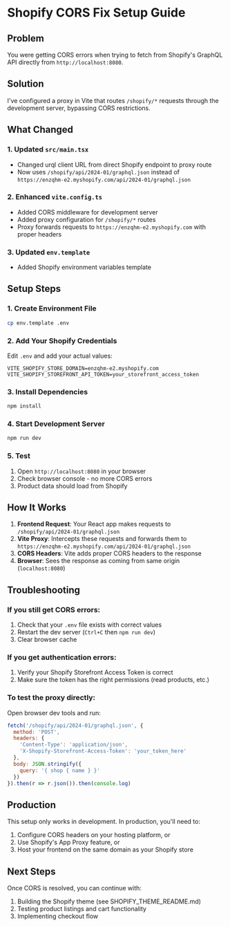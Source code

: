 # Shopify CORS Fix Setup Guide

## Problem
You were getting CORS errors when trying to fetch from Shopify's GraphQL API directly from `http://localhost:8080`.

## Solution
I've configured a proxy in Vite that routes `/shopify/*` requests through the development server, bypassing CORS restrictions.

## What Changed

### 1. Updated `src/main.tsx`
- Changed urql client URL from direct Shopify endpoint to proxy route
- Now uses `/shopify/api/2024-01/graphql.json` instead of `https://enzqhm-e2.myshopify.com/api/2024-01/graphql.json`

### 2. Enhanced `vite.config.ts`
- Added CORS middleware for development server
- Added proxy configuration for `/shopify/*` routes
- Proxy forwards requests to `https://enzqhm-e2.myshopify.com` with proper headers

### 3. Updated `env.template`
- Added Shopify environment variables template

## Setup Steps

### 1. Create Environment File
```bash
cp env.template .env
```

### 2. Add Your Shopify Credentials
Edit `.env` and add your actual values:
```env
VITE_SHOPIFY_STORE_DOMAIN=enzqhm-e2.myshopify.com
VITE_SHOPIFY_STOREFRONT_API_TOKEN=your_storefront_access_token
```

### 3. Install Dependencies
```bash
npm install
```

### 4. Start Development Server
```bash
npm run dev
```

### 5. Test
1. Open `http://localhost:8080` in your browser
2. Check browser console - no more CORS errors
3. Product data should load from Shopify

## How It Works

1. **Frontend Request**: Your React app makes requests to `/shopify/api/2024-01/graphql.json`
2. **Vite Proxy**: Intercepts these requests and forwards them to `https://enzqhm-e2.myshopify.com/api/2024-01/graphql.json`
3. **CORS Headers**: Vite adds proper CORS headers to the response
4. **Browser**: Sees the response as coming from same origin (`localhost:8080`)

## Troubleshooting

### If you still get CORS errors:
1. Check that your `.env` file exists with correct values
2. Restart the dev server (`Ctrl+C` then `npm run dev`)
3. Clear browser cache

### If you get authentication errors:
1. Verify your Shopify Storefront Access Token is correct
2. Make sure the token has the right permissions (read products, etc.)

### To test the proxy directly:
Open browser dev tools and run:
```javascript
fetch('/shopify/api/2024-01/graphql.json', {
  method: 'POST',
  headers: {
    'Content-Type': 'application/json',
    'X-Shopify-Storefront-Access-Token': 'your_token_here'
  },
  body: JSON.stringify({
    query: '{ shop { name } }'
  })
}).then(r => r.json()).then(console.log)
```

## Production
This setup only works in development. In production, you'll need to:
1. Configure CORS headers on your hosting platform, or
2. Use Shopify's App Proxy feature, or
3. Host your frontend on the same domain as your Shopify store

## Next Steps
Once CORS is resolved, you can continue with:
1. Building the Shopify theme (see SHOPIFY_THEME_README.md)
2. Testing product listings and cart functionality
3. Implementing checkout flow
